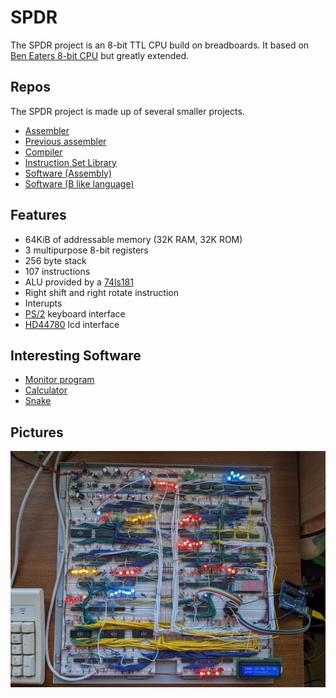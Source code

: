 # SPDR
The SPDR project is an 8-bit TTL CPU build on breadboards.
It based on [Ben Eaters 8-bit CPU](https://eater.net/8bit) but greatly extended.

## Repos
The SPDR project is made up of several smaller projects.
- [Assembler](https://github.com/Sockyman/aspdr)
- [Previous assembler](https://github.com/Sockyman/spas)
- [Compiler](https://github.com/Sockyman/bspdr)
- [Instruction Set Library](https://github.com/Sockyman/spdr-firmware)
- [Software (Assembly)](https://github.com/Sockyman/spdr-software-asm)
- [Software (B like language)](https://github.com/Sockyman/spdr-software-bspdr)

## Features
- 64KiB of addressable memory (32K RAM, 32K ROM)
- 3 multipurpose 8-bit registers
- 256 byte stack
- 107 instructions
- ALU provided by a [74ls181](https://en.wikipedia.org/wiki/74181)
- Right shift and right rotate instruction
- Interupts
- [PS/2](https://en.wikipedia.org/wiki/PS/2_port) keyboard interface
- [HD44780](https://en.wikipedia.org/wiki/Hitachi_HD44780_LCD_controller) lcd interface

## Interesting Software
- [Monitor program](https://github.com/Sockyman/spdr-software-asm/blob/main/kernel.spdr)
- [Calculator](https://github.com/Sockyman/spdr-software-asm/blob/main/calculator.spdr)
- [Snake](https://github.com/Sockyman/spdr-software-bspdr/blob/main/snake.bspdr)

## Pictures
![picture of computer](spdr-0.jpg)
